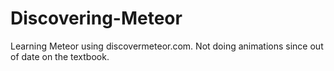 # Discovering-Meteor
Learning Meteor using discovermeteor.com. Not doing animations since out of date on the textbook.
